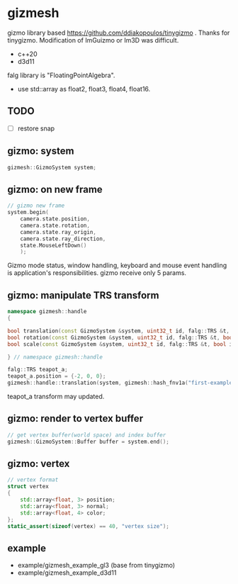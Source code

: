 # gizmesh

gizmo library based https://github.com/ddiakopoulos/tinygizmo .
Thanks for tinygizmo.
Modification of ImGuizmo or Im3D was difficult.

* c++20
* d3d11

falg library is "FloatingPointAlgebra".

* use std::array as float2, float3, float4, float16.

## TODO

* [ ] restore snap

## gizmo: system

```c++
gizmesh::GizmoSystem system;
```

## gizmo: on new frame

```c++
// gizmo new frame
system.begin(
    camera.state.position, 
    camera.state.rotation,
    camera.state.ray_origin,
    camera.state.ray_direction,
    state.MouseLeftDown()
    );
```

Gizmo mode status, window handling, keyboard and mouse event handling is application's responsibilities.
gizmo receive only 5 params.

## gizmo: manipulate TRS transform

```c++
namespace gizmesh::handle
{

bool translation(const GizmoSystem &system, uint32_t id, falg::TRS &t, bool is_local);
bool rotation(const GizmoSystem &system, uint32_t id, falg::TRS &t, bool is_local);
bool scale(const GizmoSystem &system, uint32_t id, falg::TRS &t, bool is_uniform);

} // namespace gizmesh::handle

falg::TRS teapot_a;
teapot_a.position = {-2, 0, 0};
gizmesh::handle::translation(system, gizmesh::hash_fnv1a("first-example-gizmo"), teapot_a, is_local);
```

teapot_a transform may updated.

## gizmo: render to vertex buffer

```c++
// get vertex buffer(world space) and index buffer
gizmesh::GizmoSystem::Buffer buffer = system.end();
```

## gizmo: vertex

```c++
// vertex format
struct vertex
{
    std::array<float, 3> position;
    std::array<float, 3> normal;
    std::array<float, 4> color;
};
static_assert(sizeof(vertex) == 40, "vertex size");
```

## example

* example/gizmesh_example_gl3 (base from tinygizmo)
* example/gizmesh_example_d3d11
